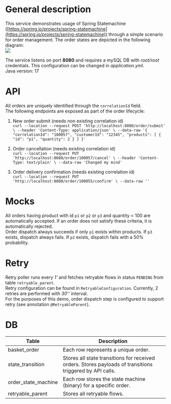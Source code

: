 # General description

This service demonstrates usage of Spring Statemachine ([https://spring.io/projects/spring-statemachine](https://spring.io/projects/spring-statemachine)) 
through a simple scenario for order management. The order states are depicted in the following diagram:  
![](/Users/dimitris/Desktop/Workspace/VARIOUS/spring-statemachine-demo/order_statedrawio.jpg)

The service listens on port **8080** and requires a mySQL DB with _root/root_ credentials. This configuration can be changed in _application.yml_.  
Java version: 17

# API

All orders are uniquely identified through the `correlationId` field.  
The following endpoints are exposed as part of the order lifecycle:

1) New order submit (needs non existing correlation id)  
`curl --location --request POST 'http://localhost:8080/order/submit' \
--header 'Content-Type: application/json' \
--data-raw '{
"correlationId": "100057",
"customerId": "12345",
"products": [
{
"id": "p1",
"quantity": 2
}
]
}'`

2) Order cancellation (needs existing correlation id)  
   `curl --location --request PUT 'http://localhost:8080/order/100057/cancel' \
   --header 'Content-Type: text/plain' \
   --data-raw 'Changed my mind'`

3) Order delivery confirmation (needs existing correlation id)  
   `curl --location --request PUT 'http://localhost:8080/order/100055/confirm' \
   --data-raw ''`

# Mocks

All orders having product with id `p1` or `p2` or `p3` and quantity < 100 are automatically accepted. If an order does not satisfy these criteria, it is automatically rejected.  
Order dispatch always succeeds if only `p1` exists within products. If `p3` exists, dispatch always fails. If `p2` exists, dispatch fails with a 50% probability. 

# Retry

Retry poller runs every _1'_ and fetches retryable flows in status `PENDING` from table `retryable_parent`.  
Retry configuration can be found in `RetryableConfiguration`. Currently, 2 retries are performed with _30''_ interval.  
For the purposes of this demo, order dispatch step is configured to support retry (see annotation `@RetryableParent`). 

# DB

| Table               | Description                                                                                              |
|---------------------|----------------------------------------------------------------------------------------------------------|
| basket_order        | Each row represents a unique order.                                                                      |
| state_transition    | Stores all state transitions for received orders. Stores payloads of transitions triggered by API calls. |
| order_state_machine | Each row stores the state machine (binary) for a specific order.                                         |
| retryable_parent    | Stores all retryable flows.                                                                              |
